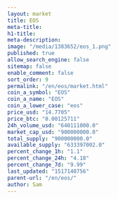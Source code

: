 ```yaml
---
layout: market
title: EOS
meta-title: 
h1-title: 
meta-description: 
image: "/media/1383652/eos_1.png"
published: true
allow_search_engine: false
sitemap: false
enable_comment: false
sort_order: 9
permalink: "/en/eos/market.html"
coin_a_symbol: "EOS"
coin_a_name: "EOS"
coin_a_lower_case: "eos"
price_usd: "14.7705"
price_btc: "0.00125711"
24h_volume_usd: "640111000.0"
market_cap_usd: "900000000.0"
total_supply: "900000000.0"
available_supply: "633397002.0"
percent_change_1h: "1.1"
percent_change_24h: "4.18"
percent_change_7d: "9.99"
last_updated: "1517140756"
parent-url: "/en/eos/"
author: Sam
---
```


